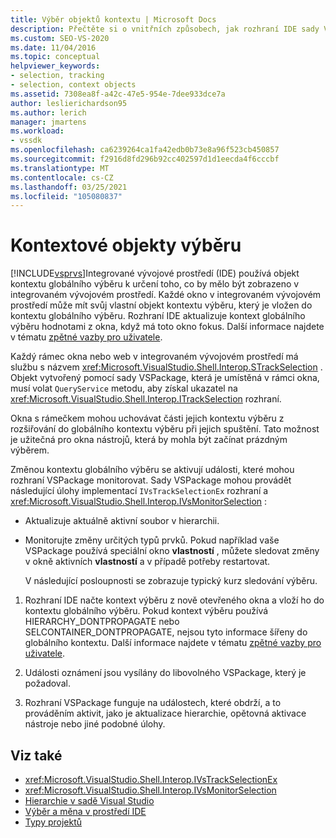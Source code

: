 ```yaml
---
title: Výběr objektů kontextu | Microsoft Docs
description: Přečtěte si o vnitřních způsobech, jak rozhraní IDE sady Visual Studio používá objekt kontextu globálního výběru k určení toho, co by mělo být zobrazeno v integrovaném vývojovém prostředí.
ms.custom: SEO-VS-2020
ms.date: 11/04/2016
ms.topic: conceptual
helpviewer_keywords:
- selection, tracking
- selection, context objects
ms.assetid: 7308ea8f-a42c-47e5-954e-7dee933dce7a
author: leslierichardson95
ms.author: lerich
manager: jmartens
ms.workload:
- vssdk
ms.openlocfilehash: ca6239264ca1fa42edb0b73e8a96f523cb450857
ms.sourcegitcommit: f2916d8fd296b92cc402597d1d1eecda4f6cccbf
ms.translationtype: MT
ms.contentlocale: cs-CZ
ms.lasthandoff: 03/25/2021
ms.locfileid: "105080837"
---
```

# <a name="selection-context-objects"></a>Kontextové objekty výběru
[!INCLUDE[vsprvs](../../code-quality/includes/vsprvs_md.md)]Integrované vývojové prostředí (IDE) používá objekt kontextu globálního výběru k určení toho, co by mělo být zobrazeno v integrovaném vývojovém prostředí. Každé okno v integrovaném vývojovém prostředí může mít svůj vlastní objekt kontextu výběru, který je vložen do kontextu globálního výběru. Rozhraní IDE aktualizuje kontext globálního výběru hodnotami z okna, když má toto okno fokus. Další informace najdete v tématu [zpětné vazby pro uživatele](../../extensibility/internals/feedback-to-the-user.md).

 Každý rámec okna nebo web v integrovaném vývojovém prostředí má službu s názvem <xref:Microsoft.VisualStudio.Shell.Interop.STrackSelection> . Objekt vytvořený pomocí sady VSPackage, která je umístěná v rámci okna, musí volat `QueryService` metodu, aby získal ukazatel na <xref:Microsoft.VisualStudio.Shell.Interop.ITrackSelection> rozhraní.

 Okna s rámečkem mohou uchovávat části jejich kontextu výběru z rozšiřování do globálního kontextu výběru při jejich spuštění. Tato možnost je užitečná pro okna nástrojů, která by mohla být začínat prázdným výběrem.

 Změnou kontextu globálního výběru se aktivují události, které mohou rozhraní VSPackage monitorovat. Sady VSPackage mohou provádět následující úlohy implementací `IVsTrackSelectionEx` rozhraní a <xref:Microsoft.VisualStudio.Shell.Interop.IVsMonitorSelection> :

- Aktualizuje aktuálně aktivní soubor v hierarchii.

- Monitorujte změny určitých typů prvků. Pokud například vaše VSPackage používá speciální okno **vlastností** , můžete sledovat změny v okně aktivních **vlastností** a v případě potřeby restartovat.

  V následující posloupnosti se zobrazuje typický kurz sledování výběru.

1. Rozhraní IDE načte kontext výběru z nově otevřeného okna a vloží ho do kontextu globálního výběru. Pokud kontext výběru používá HIERARCHY_DONTPROPAGATE nebo SELCONTAINER_DONTPROPAGATE, nejsou tyto informace šířeny do globálního kontextu. Další informace najdete v tématu [zpětné vazby pro uživatele](../../extensibility/internals/feedback-to-the-user.md).

2. Události oznámení jsou vysílány do libovolného VSPackage, který je požadoval.

3. Rozhraní VSPackage funguje na událostech, které obdrží, a to prováděním aktivit, jako je aktualizace hierarchie, opětovná aktivace nástroje nebo jiné podobné úlohy.

## <a name="see-also"></a>Viz také
- <xref:Microsoft.VisualStudio.Shell.Interop.IVsTrackSelectionEx>
- <xref:Microsoft.VisualStudio.Shell.Interop.IVsMonitorSelection>
- [Hierarchie v sadě Visual Studio](../../extensibility/internals/hierarchies-in-visual-studio.md)
- [Výběr a měna v prostředí IDE](../../extensibility/internals/selection-and-currency-in-the-ide.md)
- [Typy projektů](../../extensibility/internals/project-types.md)
